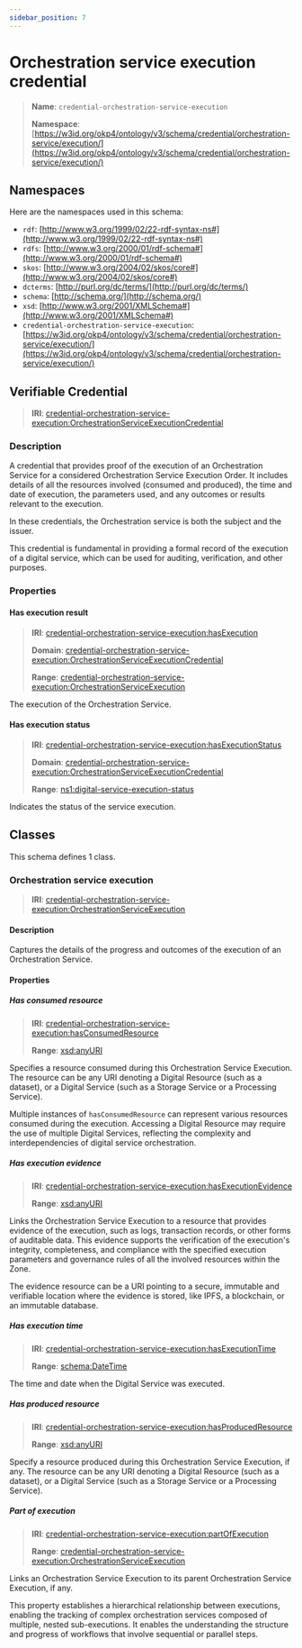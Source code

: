 ```yaml
---
sidebar_position: 7
---
```

[//]: # (This file is auto-generated. Please do not modify it yourself.)

# Orchestration service execution credential

> **Name**: `credential-orchestration-service-execution`
>
> **Namespace**: [https://w3id.org/okp4/ontology/v3/schema/credential/orchestration-service/execution/](https://w3id.org/okp4/ontology/v3/schema/credential/orchestration-service/execution/)

## Namespaces

Here are the namespaces used in this schema:

- `rdf`: [http://www.w3.org/1999/02/22-rdf-syntax-ns#](http://www.w3.org/1999/02/22-rdf-syntax-ns#)
- `rdfs`: [http://www.w3.org/2000/01/rdf-schema#](http://www.w3.org/2000/01/rdf-schema#)
- `skos`: [http://www.w3.org/2004/02/skos/core#](http://www.w3.org/2004/02/skos/core#)
- `dcterms`: [http://purl.org/dc/terms/](http://purl.org/dc/terms/)
- `schema`: [http://schema.org/](http://schema.org/)
- `xsd`: [http://www.w3.org/2001/XMLSchema#](http://www.w3.org/2001/XMLSchema#)
- `credential-orchestration-service-execution`: [https://w3id.org/okp4/ontology/v3/schema/credential/orchestration-service/execution/](https://w3id.org/okp4/ontology/v3/schema/credential/orchestration-service/execution/)

## Verifiable Credential

> **IRI**: [credential-orchestration-service-execution:OrchestrationServiceExecutionCredential](https://w3id.org/okp4/ontology/v3/schema/credential/orchestration-service/execution/OrchestrationServiceExecutionCredential)

### Description

A credential that provides proof of the execution of an Orchestration Service for a considered Orchestration Service Execution Order. It includes details of all the resources involved (consumed and produced), the time and date of execution, the parameters used, and any outcomes or results relevant to the execution.

In these credentials, the Orchestration service is both the subject and the issuer.

This credential is fundamental in providing a formal record of the execution of a digital service, which can be used for auditing, verification, and other purposes.

### Properties

#### Has execution result
>
> **IRI**: [credential-orchestration-service-execution:hasExecution](https://w3id.org/okp4/ontology/v3/schema/credential/orchestration-service/execution/hasExecution)
>
> **Domain**:&nbsp;[credential-orchestration-service-execution:OrchestrationServiceExecutionCredential](https://w3id.org/okp4/ontology/v3/schema/credential/orchestration-service/execution/OrchestrationServiceExecutionCredential)
>
> **Range**:&nbsp;[credential-orchestration-service-execution:OrchestrationServiceExecution](https://w3id.org/okp4/ontology/v3/schema/credential/orchestration-service/execution/OrchestrationServiceExecution)

The execution of the Orchestration Service.

#### Has execution status
>
> **IRI**: [credential-orchestration-service-execution:hasExecutionStatus](https://w3id.org/okp4/ontology/v3/schema/credential/orchestration-service/execution/hasExecutionStatus)
>
> **Domain**:&nbsp;[credential-orchestration-service-execution:OrchestrationServiceExecutionCredential](https://w3id.org/okp4/ontology/v3/schema/credential/orchestration-service/execution/OrchestrationServiceExecutionCredential)
>
> **Range**:&nbsp;[ns1:digital-service-execution-status](https://w3id.org/okp4/ontology/v3/thesaurus/digital-service-execution-status)

Indicates the status of the service execution.

## Classes

This schema defines 1 class.

### Orchestration service execution
>
> **IRI**: [credential-orchestration-service-execution:OrchestrationServiceExecution](https://w3id.org/okp4/ontology/v3/schema/credential/orchestration-service/execution/OrchestrationServiceExecution)

#### Description

Captures the details of the progress and outcomes of the execution of an Orchestration Service.

#### Properties

##### Has consumed resource
>
> **IRI**: [credential-orchestration-service-execution:hasConsumedResource](https://w3id.org/okp4/ontology/v3/schema/credential/orchestration-service/execution/hasConsumedResource)
>
> **Range**:&nbsp;[xsd:anyURI](http://www.w3.org/2001/XMLSchema#anyURI)

Specifies a resource consumed during this Orchestration Service Execution. The resource can be any URI denoting a Digital Resource (such as a dataset), or a Digital Service (such as a Storage Service or a Processing Service).

Multiple instances of `hasConsumedResource` can represent various resources consumed during the execution. Accessing a Digital Resource may require the use of multiple Digital Services, reflecting the complexity and interdependencies of digital service orchestration.

##### Has execution evidence
>
> **IRI**: [credential-orchestration-service-execution:hasExecutionEvidence](https://w3id.org/okp4/ontology/v3/schema/credential/orchestration-service/execution/hasExecutionEvidence)
>
> **Range**:&nbsp;[xsd:anyURI](http://www.w3.org/2001/XMLSchema#anyURI)

Links the Orchestration Service Execution to a resource that provides evidence of the execution, such as logs, transaction records, or other forms of auditable data. This evidence supports the verification of the execution's integrity, completeness, and compliance with the specified execution parameters and governance rules of all the involved resources within the Zone.

The evidence resource can be a URI pointing to a secure, immutable and verifiable location where the evidence is stored, like IPFS, a blockchain, or an immutable database.

##### Has execution time
>
> **IRI**: [credential-orchestration-service-execution:hasExecutionTime](https://w3id.org/okp4/ontology/v3/schema/credential/orchestration-service/execution/hasExecutionTime)
>
> **Range**:&nbsp;[schema:DateTime](http://schema.org/DateTime)

The time and date when the Digital Service was executed.

##### Has produced resource
>
> **IRI**: [credential-orchestration-service-execution:hasProducedResource](https://w3id.org/okp4/ontology/v3/schema/credential/orchestration-service/execution/hasProducedResource)
>
> **Range**:&nbsp;[xsd:anyURI](http://www.w3.org/2001/XMLSchema#anyURI)

Specify a resource produced during this Orchestration Service Execution, if any. The resource can be any URI denoting a Digital Resource (such as a dataset), or a Digital Service (such as a Storage Service or a Processing Service).

##### Part of execution
>
> **IRI**: [credential-orchestration-service-execution:partOfExecution](https://w3id.org/okp4/ontology/v3/schema/credential/orchestration-service/execution/partOfExecution)
>
> **Range**:&nbsp;[credential-orchestration-service-execution:OrchestrationServiceExecution](https://w3id.org/okp4/ontology/v3/schema/credential/orchestration-service/execution/OrchestrationServiceExecution)

Links an Orchestration Service Execution to its parent Orchestration Service Execution, if any.

This property establishes a hierarchical relationship between executions, enabling the tracking of complex orchestration services composed of multiple, nested sub-executions. It enables the understanding the structure and progress of workflows that involve sequential or parallel steps.
